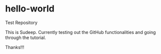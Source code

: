 # hello-world
Test Repository

This is Sudeep. Currently testing out the GitHub functionalities and going through the tutorial.

Thanks!!!
